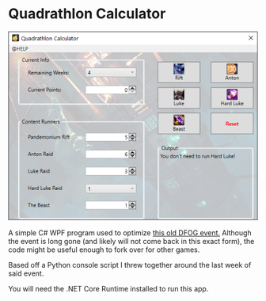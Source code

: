 # Quadrathlon Calculator
![UI preview](images/preview.png)

A simple C# WPF program used to optimize [this old DFOG event.](https://www.dfoneople.com/news/events/1124/Queen-of-Skardi-Quadrathlon)
Although the event is long gone (and likely will not come back in this exact form), the code might be useful enough to fork over for other games.

Based off a Python console script I threw together around the last week of said event.

You will need the .NET Core Runtime installed to run this app.
